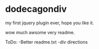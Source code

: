 dodecagondiv
============

my first jquery plugin ever, hope you like it.

wow much awsome very readme.

ToDo:
-Better readme.txt
-div directions
